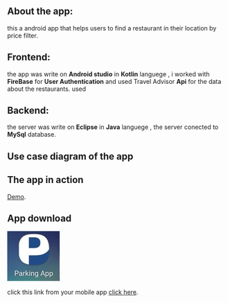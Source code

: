 ## About the app:
this a android app that helps users to find a restaurant in their location by price filter.

## Frontend:
the app was write on **Android studio** in **Kotlin** languege , i worked with **FireBase** for **User Authentication** and used Travel Advisor **Api** for the data about the restaurants.
used 

## Backend:
the server was write on **Eclipse** in **Java** languege , the server conected to **MySql** database.

## Use case diagram of the app

## The app in action
[Demo](https://youtu.be/dAWCRi3Og_0).

## App download
![Parking App](https://github.com/nikaloamashvili/Parking-App/blob/master/52525647-157b-43b9-a618-254d60645c03.jpg)

click this link from your mobile app [click here](https://github.com/nikaloamashvili/Parking-App/blob/master/app-debug.apk?raw=true).


